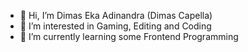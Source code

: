 - 👋 Hi, I’m Dimas Eka Adinandra (Dimas Capella)
- 👀 I’m interested in Gaming, Editing and Coding
- 🌱 I’m currently learning some Frontend Programming

<!---
dimascapella/dimascapella is a ✨ special ✨ repository because its `README.md` (this file) appears on your GitHub profile.
You can click the Preview link to take a look at your changes.
--->

